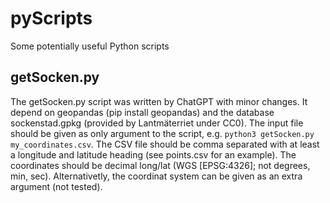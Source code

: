 # pyScripts
Some potentially useful Python scripts

## getSocken.py
The getSocken.py script was written by ChatGPT with minor changes.
It depend on geopandas (pip install geopandas) and the database sockenstad.gpkg (provided by Lantmäterriet under CC0).
The input file should be given as only argument to the script, e.g. ```python3 getSocken.py my_coordinates.csv```.
The CSV file should be comma separated with at least a longitude and latitude heading (see points.csv for an example).
The coordinates should be decimal long/lat (WGS [EPSG:4326]; not degrees, min, sec).
Alternativetly, the coordinat system can be given as an extra argument (not tested).
